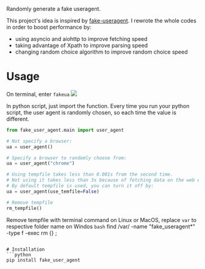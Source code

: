 Randomly generate a fake useragent.

This project's idea is inspired by [fake-useragent](https://github.com/hellysmile/fake-useragent/tree/master/fake_useragent). I rewrote the whole codes in order to boost performance by:
  - using asyncio and aiohttp to improve fetching speed
  - taking advantage of Xpath to improve parsing speed
  - changing random choice algorithm to improve random choice speed

# Usage
On terminal, enter `fakeua`
![](/screenshots/browser.png)

In python script, just import the function. Every time you run your python script, the user agent is randomly chosen, so each time the value is different.
```python
from fake_user_agent.main import user_agent

# Not specify a browser:
ua = user_agent()

# Specify a browser to randomly choose from:
ua = user_agent("chrome")

# Using tempfile takes less than 0.001s from the second time. 
# Not using it takes less than 3s because of fetching data on the web each time.
# By default tempfile is used, you can turn it off by:
ua = user_agent(use_temfile=False)

# Remove tempfile
rm_tempfile()
```

Remove tempfile with terminal command on Linux or MacOS, replace `var` to respective folder name on Windos
```bash```
find /var/ -name "fake_useragent*" -type f -exec rm {} \;
```

# Installation
```python
pip install fake_user_agent
```

